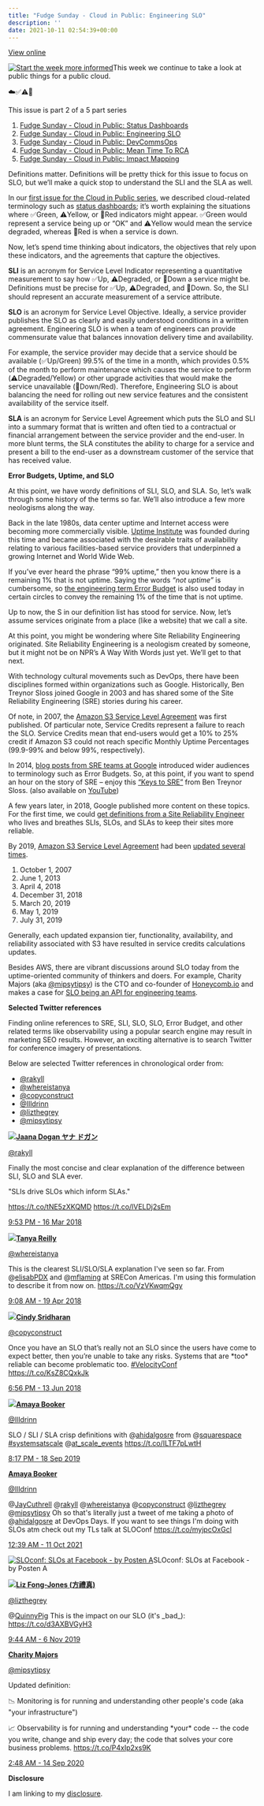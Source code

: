 ```yaml
---
title: "Fudge Sunday - Cloud in Public: Engineering SLO"
description: ''
date: 2021-10-11 02:54:39+00:00
---
```


[View online](https://sunday.fudge.org/issues/fudge-sunday-cloud-in-public-engineering-slo-794553?utm_campaign=Issue&utm_content=view_in_browser&utm_medium=email&utm_source=Start+the+week+more+informed)

[![Start the week more informed](https://cuthrell.com/favicon.png "Start the week more informed")](https://cuthrell.com/favicon.png)This week we continue to take a look at public things for a public cloud.

☁️✅⚠️🛑

This issue is part 2 of a 5 part series

1. [Fudge Sunday - Cloud in Public: Status Dashboards](/archive/fudge-sunday-cloud-in-public-status-dashboards/)
2. [Fudge Sunday - Cloud in Public: Engineering SLO](/archive/fudge-sunday-cloud-in-public-engineering-slo/)
3. [Fudge Sunday - Cloud in Public: DevCommsOps](/archive/fudge-sunday-cloud-in-public-devcommsops/)
4. [Fudge Sunday - Cloud in Public: Mean Time To RCA](/archive/fudge-sunday-cloud-in-public-mean-time-to-rca/)
5. [Fudge Sunday - Cloud in Public: Impact Mapping](/archive/fudge-sunday-cloud-in-public-impact-mapping/)

Definitions matter. Definitions will be pretty thick for this issue to focus on SLO, but we’ll make a quick stop to understand the SLI and the SLA as well.

In our [first issue for the Cloud in Public series](https://sunday.fudge.org/issues/fudge-sunday-cloud-in-public-status-dashboards-783150?utm_campaign=Start%20the%20week%20more%20informed&utm_medium=email&utm_source=Revue%20newsletter), we described cloud-related terminology such as [status dashboards](https://sunday.fudge.org/issues/fudge-sunday-cloud-in-public-status-dashboards-783150?utm_campaign=Start%20the%20week%20more%20informed&utm_medium=email&utm_source=Revue%20newsletter); it’s worth explaining the situations where ✅Green, ⚠️Yellow, or 🛑Red indicators might appear. ✅Green would represent a service being up or “OK” and ⚠️Yellow would mean the service degraded, whereas 🛑Red is when a service is down.

Now, let’s spend time thinking about indicators, the objectives that rely upon these indicators, and the agreements that capture the objectives.

**SLI** is an acronym for Service Level Indicator representing a quantitative measurement to say how ✅Up, ⚠️Degraded, or 🛑Down a service might be. Definitions must be precise for ✅Up, ⚠️Degraded, and 🛑Down. So, the SLI should represent an accurate measurement of a service attribute.

**SLO** is an acronym for Service Level Objective. Ideally, a service provider publishes the SLO as clearly and easily understood conditions in a written agreement. Engineering SLO is when a team of engineers can provide commensurate value that balances innovation delivery time and availability.

For example, the service provider may decide that a service should be available (✅Up/Green) 99.5% of the time in a month, which provides 0.5% of the month to perform maintenance which causes the service to perform (⚠️Degraded/Yellow) or other upgrade activities that would make the service unavailable (🛑Down/Red). Therefore, Engineering SLO is about balancing the need for rolling out new service features and the consistent availability of the service itself.

**SLA** is an acronym for Service Level Agreement which puts the SLO and SLI into a summary format that is written and often tied to a contractual or financial arrangement between the service provider and the end-user. In more blunt terms, the SLA constitutes the ability to charge for a service and present a bill to the end-user as a downstream customer of the service that has received value.

 **Error Budgets, Uptime, and SLO**

At this point, we have wordy definitions of SLI, SLO, and SLA. So, let’s walk through some history of the terms so far. We’ll also introduce a few more neologisms along the way.

Back in the late 1980s, data center uptime and Internet access were becoming more commercially visible. [Uptime Institute](https://uptimeinstitute.com?utm_campaign=Start%20the%20week%20more%20informed&utm_medium=email&utm_source=Revue%20newsletter) was founded during this time and became associated with the desirable traits of availability relating to various facilities-based service providers that underpinned a growing Internet and World Wide Web.

If you’ve ever heard the phrase “99% uptime,” then you know there is a remaining 1% that is not uptime. Saying the words *“not uptime”* is cumbersome, so [the engineering term Error Budget](https://web.stanford.edu/group/cits/pdf/lectures/ghanem.pdf?utm_campaign=Start%20the%20week%20more%20informed&utm_medium=email&utm_source=Revue%20newsletter) is also used today in certain circles to convey the remaining 1% of the time that is not uptime.

Up to now, the S in our definition list has stood for service. Now, let’s assume services originate from a place (like a website) that we call a site.

At this point, you might be wondering where Site Reliability Engineering originated. Site Reliability Engineering is a neologism created by someone, but it might not be on NPR’s A Way With Words just yet. We’ll get to that next.

With technology cultural movements such as DevOps, there have been disciplines formed within organizations such as Google. Historically, Ben Treynor Sloss joined Google in 2003 and has shared some of the Site Reliability Engineering (SRE) stories during his career.

Of note, in 2007, the [Amazon S3 Service Level Agreement](https://web.archive.org/web/20071031064223/http://www.amazon.com/b?ie=UTF8&node=379654011&utm_campaign=Start%20the%20week%20more%20informed&utm_medium=email&utm_source=Revue%20newsletter) was first published. Of particular note, Service Credits represent a failure to reach the SLO. Service Credits mean that end-users would get a 10% to 25% credit if Amazon S3 could not reach specific Monthly Uptime Percentages (99.9-99% and below 99%, respectively).

In 2014, [blog posts from SRE teams at Google](https://web.archive.org/web/20140506191226/http://www.site-reliability-engineering.info/?utm_campaign=Start%20the%20week%20more%20informed&utm_medium=email&utm_source=Revue%20newsletter) introduced wider audiences to terminology such as Error Budgets. So, at this point, if you want to spend an hour on the story of SRE – enjoy this [“Keys to SRE”](https://www.usenix.org/conference/srecon14/technical-sessions/presentation/keys-sre?utm_campaign=Start%20the%20week%20more%20informed&utm_medium=email&utm_source=Revue%20newsletter) from Ben Treynor Sloss. (also available on [YouTube](https://youtu.be/n4Wf14e2jxQ?utm_campaign=Start%20the%20week%20more%20informed&utm_medium=email&utm_source=Revue%20newsletter))

A few years later, in 2018, Google published more content on these topics. For the first time, we could [get definitions from a Site Reliability Engineer](https://www.youtube.com/watch?utm_campaign=Start%20the%20week%20more%20informed&utm_medium=email&utm_source=Revue%20newsletter&v=tEylFyxbDLE) who lives and breathes SLIs, SLOs, and SLAs to keep their sites more reliable.

By 2019, [Amazon S3 Service Level Agreement](https://aws.amazon.com/s3/sla/?utm_campaign=Start%20the%20week%20more%20informed&utm_medium=email&utm_source=Revue%20newsletter) had been [updated several times](https://aws.amazon.com/s3/sla/historical/?utm_campaign=Start%20the%20week%20more%20informed&utm_medium=email&utm_source=Revue%20newsletter).

1. October 1, 2007
2. June 1, 2013
3. April 4, 2018
4. December 31, 2018
5. March 20, 2019
6. May 1, 2019
7. July 31, 2019

Generally, each updated expansion tier, functionality, availability, and reliability associated with S3 have resulted in service credits calculations updates.

Besides AWS, there are vibrant discussions around SLO today from the uptime-oriented community of thinkers and doers. For example, Charity Majors (aka [@mipsytipsy](https://twitter.com/mipsytipsy?utm_campaign=Start%20the%20week%20more%20informed&utm_medium=email&utm_source=Revue%20newsletter)) is the CTO and co-founder of [Honeycomb.io](https://honeycomb.io?utm_campaign=Start%20the%20week%20more%20informed&utm_medium=email&utm_source=Revue%20newsletter) and makes a case for [SLO being an API for engineering teams](https://www.infoq.com/articles/slos-engineering-team-API/?utm_campaign=Start%20the%20week%20more%20informed&utm_medium=email&utm_source=Revue%20newsletter).

 **Selected Twitter references**

Finding online references to SRE, SLI, SLO, SLO, Error Budget, and other related terms like observability using a popular search engine may result in marketing SEO results. However, an exciting alternative is to search Twitter for conference imagery of presentations.

Below are selected Twitter references in chronological order from:

* [@rakyll](https://twitter.com/rakyll?utm_campaign=Start%20the%20week%20more%20informed&utm_medium=email&utm_source=Revue%20newsletter)
* [@whereistanya](https://twitter.com/whereistanya?utm_campaign=Start%20the%20week%20more%20informed&utm_medium=email&utm_source=Revue%20newsletter)
* [@copyconstruct](https://twitter.com/copyconstruct?utm_campaign=Start%20the%20week%20more%20informed&utm_medium=email&utm_source=Revue%20newsletter)
* [@Illdrinn](https://twitter.com/Illdrinn?utm_campaign=Start%20the%20week%20more%20informed&utm_medium=email&utm_source=Revue%20newsletter)
* [@lizthegrey](https://twitter.com/lizthegrey?utm_campaign=Start%20the%20week%20more%20informed&utm_medium=email&utm_source=Revue%20newsletter)
* [@mipsytipsy](https://twitter.com/mipsytipsy?utm_campaign=Start%20the%20week%20more%20informed&utm_medium=email&utm_source=Revue%20newsletter)

[![](https://cuthrell.com/favicon.png)](https://cuthrell.com/favicon.png)**[Jaana Dogan ヤナ ドガン](https://twitter.com/rakyll/status/974826146343788544)**

[@rakyll](https://twitter.com/rakyll/status/974826146343788544)

Finally the most concise and clear explanation of the difference between SLI, SLO and SLA ever.  
  
"SLIs drive SLOs which inform SLAs."  
  
<https://t.co/tNE5zXKQMD> <https://t.co/lVELDj2sEm>

 [9:53 PM - 16 Mar 2018](https://twitter.com/rakyll/status/974826146343788544)

[![](https://cuthrell.com/favicon.png)](https://cuthrell.com/favicon.png)**[Tanya Reilly](https://twitter.com/whereistanya/status/986954786661650432)**

[@whereistanya](https://twitter.com/whereistanya/status/986954786661650432)

This is the clearest SLI/SLO/SLA explanation I've seen so far. From @[elisabPDX](https://twitter.com/elisabPDX) and @[mflaming](https://twitter.com/mflaming) at SRECon Americas. I'm using this formulation to describe it from now on. <https://t.co/VzVKwqmQgy>

 [9:08 AM - 19 Apr 2018](https://twitter.com/whereistanya/status/986954786661650432)

[![](https://cuthrell.com/favicon.png)](https://cuthrell.com/favicon.png)**[Cindy Sridharan](https://twitter.com/copyconstruct/status/1007034020725587969)**

[@copyconstruct](https://twitter.com/copyconstruct/status/1007034020725587969)

Once you have an SLO that’s really not an SLO since the users have come to expect better, then you’re unable to take any risks. Systems that are \*too\* reliable can become problematic too. [#VelocityConf](https://twitter.com/search?q=%23VelocityConf "#VelocityConf") <https://t.co/KsZ8CQxkJk>

 [6:56 PM - 13 Jun 2018](https://twitter.com/copyconstruct/status/1007034020725587969)

[![](https://cuthrell.com/favicon.png)](https://cuthrell.com/favicon.png)**[Amaya Booker](https://twitter.com/Illdrinn/status/1174477540121030657)**

[@Illdrinn](https://twitter.com/Illdrinn/status/1174477540121030657)

SLO / SLI / SLA crisp definitions with @[ahidalgosre](https://twitter.com/ahidalgosre) from @[squarespace](https://twitter.com/squarespace) [#systemsatscale](https://twitter.com/search?q=%23systemsatscale "#systemsatscale") @[at\_scale\_events](https://twitter.com/at_scale_events) <https://t.co/ILTF7pLwtH>

 [8:17 PM - 18 Sep 2019](https://twitter.com/Illdrinn/status/1174477540121030657)

**[Amaya Booker](https://twitter.com/Illdrinn/status/1447421674979221507)**

[@Illdrinn](https://twitter.com/Illdrinn/status/1447421674979221507)

@[JayCuthrell](https://web.archive.org/web/20230000000000*/https://twitter.com/jaycuthrell) @[rakyll](https://twitter.com/rakyll) @[whereistanya](https://twitter.com/whereistanya) @[copyconstruct](https://twitter.com/copyconstruct) @[lizthegrey](https://twitter.com/lizthegrey) @[mipsytipsy](https://twitter.com/mipsytipsy) Oh so that's literally just a tweet of me taking a photo of @[ahidalgosre](https://twitter.com/ahidalgosre) at DevOps Days. If you want to see things I'm doing with SLOs atm check out my TLs talk at SLOConf <https://t.co/myjpcOxGcl>

[12:39 AM - 11 Oct 2021](https://twitter.com/Illdrinn/status/1447421674979221507)

[![SLOconf: SLOs at Facebook - by Posten A](https://cuthrell.com/favicon.png "SLOconf: SLOs at Facebook - by Posten A")](https://cuthrell.com/favicon.png)SLOconf: SLOs at Facebook - by Posten A

[![](https://cuthrell.com/favicon.png)](https://cuthrell.com/favicon.png)**[Liz Fong-Jones (方禮真)](https://twitter.com/lizthegrey/status/1192090284081000448)**

[@lizthegrey](https://twitter.com/lizthegrey/status/1192090284081000448)

@[QuinnyPig](https://twitter.com/QuinnyPig) This is the impact on our SLO (it's \_bad\_): <https://t.co/d3AXBVGyH3>

 [9:44 AM - 6 Nov 2019](https://twitter.com/lizthegrey/status/1192090284081000448)

**[Charity Majors](https://twitter.com/mipsytipsy/status/1305398051842871297)**

[@mipsytipsy](https://twitter.com/mipsytipsy/status/1305398051842871297)

Updated definition:  
  
📉 Monitoring is for running and understanding other people's code (aka "your infrastructure")  
  
📈 Observability is for running and understanding \*your\* code -- the code you write, change and ship every day; the code that solves your core business problems. <https://t.co/P4xIp2xs9K>

 [2:48 AM - 14 Sep 2020](https://twitter.com/mipsytipsy/status/1305398051842871297)

 **Disclosure**

I am linking to my [disclosure](https://jaycuthrell.com/disclosure/?utm_campaign=Start%20the%20week%20more%20informed&utm_medium=email&utm_source=Revue%20newsletter).